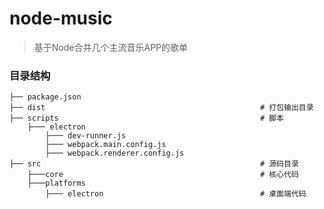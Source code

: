 # node-music
> 基于Node合并几个主流音乐APP的歌单

### 目录结构

```
├── package.json
├── dist												# 打包输出目录
├── scripts 											# 脚本
	├─── electron
		├─── dev-runner.js
		├─── webpack.main.config.js	
		├─── webpack.renderer.config.js
├── src 												# 源码目录
	├───core 											# 核心代码
	├───platforms
		├─── electron 									# 桌面端代码

```

